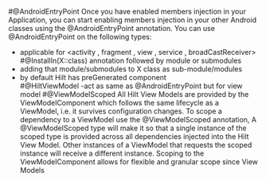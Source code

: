 #@AndroidEntryPoint <Scoped injection>
Once you have enabled members injection in your Application, you can start enabling members injection in your other Android 
classes using the @AndroidEntryPoint annotation. You can use @AndroidEntryPoint on the following types:
- applicable for <activity , fragment , view , service , broadCastReceiver> 
#@InstallIn(X::class)
annotation followed by module or submodules 
- adding that module/submodules to X class as sub-module/modules
- by default Hilt has preGenerated component  
#@HiltViewModel
 -act as same as @AndroidEntryPoint but for view model 
#@ViewModelScoped 
All Hilt View Models are provided by the 
ViewModelComponent which follows the same lifecycle as a ViewModel, i.e. it survives configuration changes. To scope a dependency
to a ViewModel use the @ViewModelScoped annotation,
A @ViewModelScoped type will make it so that a single instance 
of the scoped type is provided across all dependencies injected into the Hilt View Model. Other instances of a ViewModel that requests the scoped instance will receive a different instance. Scoping to the ViewModelComponent 
allows for flexible and granular scope since View Models 